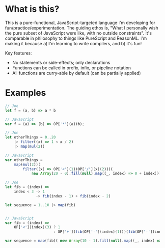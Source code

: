
# What is this?

This is a pure-functional, JavaScript-targeted language I'm developing for 
fun/practice/experimentation. The guiding ethos is, "What I personally wish
the pure subset of JavaScript were like, with no outside constraints". It's 
comparable in philosophy to things like PureScript and ReasonML. I'm making it
because a) I'm learning to write compilers, and b) it's fun!

Key features:
- No statements or side-effects; only declarations
- Functions can be called in prefix, infix, or pipeline notation
- All functions are curry-able by default (can be partially applied)

# Examples

```javascript
// Joe
let f = (a, b) => a * b

// JavaScript
var f = (a) => (b) => OP['*'](a)(b);
```


```javascript
// Joe
let otherThings = 0..20 
    |> filter((x) => 1 < x / 2) 
    |> map(mul(2))

// JavaScript
var otherThings = 
    map(mul(2))(
        filter((x) => OP['<'](1)(OP['/'](x)(2)))(
            new Array(20 - 0).fill(null).map((_, index) => 0 + index)));
```

```javascript
// Joe
let fib = (index) =>
    index < 3 -> 1
              -> fib(index - 1) + fib(index - 2)

let sequence = 1..10 |> map(fib)


// JavaScript
var fib = (index) => 
    OP['<'](index)(3) ? 1 
                      : OP['+'](fib(OP['-'](index)(1)))(fib(OP['-'](index)(2)));

var sequence = map(fib)( new Array(10 - 1).fill(null).map((_, index) => 1 + index) );
```

